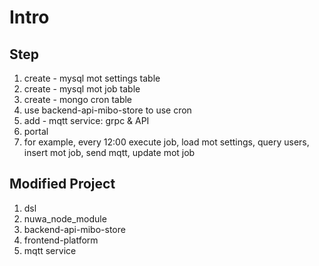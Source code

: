 # Intro

## Step

1. create - mysql mot settings table
2. create - mysql mot job table
3. create - mongo cron table
4. use backend-api-mibo-store to use cron
5. add - mqtt service: grpc & API
6. portal
7. for example, every 12:00 execute job, load mot settings, query users, insert mot job, send mqtt, update mot job

## Modified Project

1. dsl
2. nuwa\_node\_module
3. backend-api-mibo-store
4. frontend-platform
5. mqtt service



